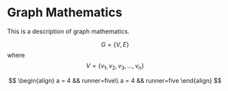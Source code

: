 # Graph Mathematics

This is a description of graph mathematics. 

$$G=\{V,E\}$$ where $$V=\{v_1,v_2,v_3,...,v_n\}$$

$$
\begin{align}
a = 4 && runner=five\\
a = 4 && runner=five
\end{align}
$$

